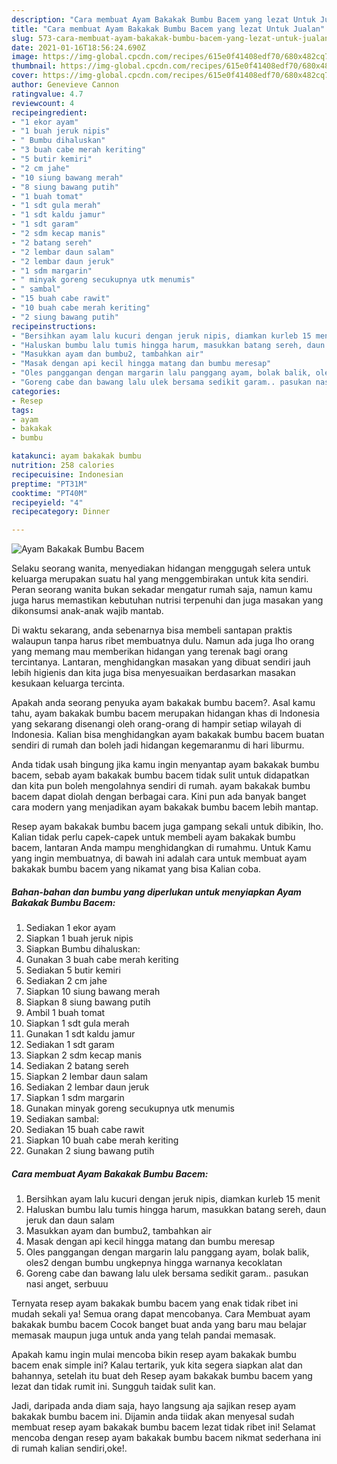```yaml
---
description: "Cara membuat Ayam Bakakak Bumbu Bacem yang lezat Untuk Jualan"
title: "Cara membuat Ayam Bakakak Bumbu Bacem yang lezat Untuk Jualan"
slug: 573-cara-membuat-ayam-bakakak-bumbu-bacem-yang-lezat-untuk-jualan
date: 2021-01-16T18:56:24.690Z
image: https://img-global.cpcdn.com/recipes/615e0f41408edf70/680x482cq70/ayam-bakakak-bumbu-bacem-foto-resep-utama.jpg
thumbnail: https://img-global.cpcdn.com/recipes/615e0f41408edf70/680x482cq70/ayam-bakakak-bumbu-bacem-foto-resep-utama.jpg
cover: https://img-global.cpcdn.com/recipes/615e0f41408edf70/680x482cq70/ayam-bakakak-bumbu-bacem-foto-resep-utama.jpg
author: Genevieve Cannon
ratingvalue: 4.7
reviewcount: 4
recipeingredient:
- "1 ekor ayam"
- "1 buah jeruk nipis"
- " Bumbu dihaluskan"
- "3 buah cabe merah keriting"
- "5 butir kemiri"
- "2 cm jahe"
- "10 siung bawang merah"
- "8 siung bawang putih"
- "1 buah tomat"
- "1 sdt gula merah"
- "1 sdt kaldu jamur"
- "1 sdt garam"
- "2 sdm kecap manis"
- "2 batang sereh"
- "2 lembar daun salam"
- "2 lembar daun jeruk"
- "1 sdm margarin"
- " minyak goreng secukupnya utk menumis"
- " sambal"
- "15 buah cabe rawit"
- "10 buah cabe merah keriting"
- "2 siung bawang putih"
recipeinstructions:
- "Bersihkan ayam lalu kucuri dengan jeruk nipis, diamkan kurleb 15 menit"
- "Haluskan bumbu lalu tumis hingga harum, masukkan batang sereh, daun jeruk dan daun salam"
- "Masukkan ayam dan bumbu2, tambahkan air"
- "Masak dengan api kecil hingga matang dan bumbu meresap"
- "Oles panggangan dengan margarin lalu panggang ayam, bolak balik, oles2 dengan bumbu ungkepnya hingga warnanya kecoklatan"
- "Goreng cabe dan bawang lalu ulek bersama sedikit garam.. pasukan nasi anget, serbuuu"
categories:
- Resep
tags:
- ayam
- bakakak
- bumbu

katakunci: ayam bakakak bumbu 
nutrition: 258 calories
recipecuisine: Indonesian
preptime: "PT31M"
cooktime: "PT40M"
recipeyield: "4"
recipecategory: Dinner

---
```



![Ayam Bakakak Bumbu Bacem](https://img-global.cpcdn.com/recipes/615e0f41408edf70/680x482cq70/ayam-bakakak-bumbu-bacem-foto-resep-utama.jpg)

Selaku seorang wanita, menyediakan hidangan menggugah selera untuk keluarga merupakan suatu hal yang menggembirakan untuk kita sendiri. Peran seorang  wanita bukan sekadar mengatur rumah saja, namun kamu juga harus memastikan kebutuhan nutrisi terpenuhi dan juga masakan yang dikonsumsi anak-anak wajib mantab.

Di waktu  sekarang, anda sebenarnya bisa membeli santapan praktis walaupun tanpa harus ribet membuatnya dulu. Namun ada juga lho orang yang memang mau memberikan hidangan yang terenak bagi orang tercintanya. Lantaran, menghidangkan masakan yang dibuat sendiri jauh lebih higienis dan kita juga bisa menyesuaikan berdasarkan masakan kesukaan keluarga tercinta. 



Apakah anda seorang penyuka ayam bakakak bumbu bacem?. Asal kamu tahu, ayam bakakak bumbu bacem merupakan hidangan khas di Indonesia yang sekarang disenangi oleh orang-orang di hampir setiap wilayah di Indonesia. Kalian bisa menghidangkan ayam bakakak bumbu bacem buatan sendiri di rumah dan boleh jadi hidangan kegemaranmu di hari liburmu.

Anda tidak usah bingung jika kamu ingin menyantap ayam bakakak bumbu bacem, sebab ayam bakakak bumbu bacem tidak sulit untuk didapatkan dan kita pun boleh mengolahnya sendiri di rumah. ayam bakakak bumbu bacem dapat diolah dengan berbagai cara. Kini pun ada banyak banget cara modern yang menjadikan ayam bakakak bumbu bacem lebih mantap.

Resep ayam bakakak bumbu bacem juga gampang sekali untuk dibikin, lho. Kalian tidak perlu capek-capek untuk membeli ayam bakakak bumbu bacem, lantaran Anda mampu menghidangkan di rumahmu. Untuk Kamu yang ingin membuatnya, di bawah ini adalah cara untuk membuat ayam bakakak bumbu bacem yang nikamat yang bisa Kalian coba.

<!--inarticleads1-->

##### Bahan-bahan dan bumbu yang diperlukan untuk menyiapkan Ayam Bakakak Bumbu Bacem:

1. Sediakan 1 ekor ayam
1. Siapkan 1 buah jeruk nipis
1. Siapkan  Bumbu dihaluskan:
1. Gunakan 3 buah cabe merah keriting
1. Sediakan 5 butir kemiri
1. Sediakan 2 cm jahe
1. Siapkan 10 siung bawang merah
1. Siapkan 8 siung bawang putih
1. Ambil 1 buah tomat
1. Siapkan 1 sdt gula merah
1. Gunakan 1 sdt kaldu jamur
1. Sediakan 1 sdt garam
1. Siapkan 2 sdm kecap manis
1. Sediakan 2 batang sereh
1. Siapkan 2 lembar daun salam
1. Sediakan 2 lembar daun jeruk
1. Siapkan 1 sdm margarin
1. Gunakan  minyak goreng secukupnya utk menumis
1. Sediakan  sambal:
1. Sediakan 15 buah cabe rawit
1. Siapkan 10 buah cabe merah keriting
1. Gunakan 2 siung bawang putih




<!--inarticleads2-->

##### Cara membuat Ayam Bakakak Bumbu Bacem:

1. Bersihkan ayam lalu kucuri dengan jeruk nipis, diamkan kurleb 15 menit
1. Haluskan bumbu lalu tumis hingga harum, masukkan batang sereh, daun jeruk dan daun salam
1. Masukkan ayam dan bumbu2, tambahkan air
1. Masak dengan api kecil hingga matang dan bumbu meresap
1. Oles panggangan dengan margarin lalu panggang ayam, bolak balik, oles2 dengan bumbu ungkepnya hingga warnanya kecoklatan
1. Goreng cabe dan bawang lalu ulek bersama sedikit garam.. pasukan nasi anget, serbuuu




Ternyata resep ayam bakakak bumbu bacem yang enak tidak ribet ini mudah sekali ya! Semua orang dapat mencobanya. Cara Membuat ayam bakakak bumbu bacem Cocok banget buat anda yang baru mau belajar memasak maupun juga untuk anda yang telah pandai memasak.

Apakah kamu ingin mulai mencoba bikin resep ayam bakakak bumbu bacem enak simple ini? Kalau tertarik, yuk kita segera siapkan alat dan bahannya, setelah itu buat deh Resep ayam bakakak bumbu bacem yang lezat dan tidak rumit ini. Sungguh taidak sulit kan. 

Jadi, daripada anda diam saja, hayo langsung aja sajikan resep ayam bakakak bumbu bacem ini. Dijamin anda tiidak akan menyesal sudah membuat resep ayam bakakak bumbu bacem lezat tidak ribet ini! Selamat mencoba dengan resep ayam bakakak bumbu bacem nikmat sederhana ini di rumah kalian sendiri,oke!.

